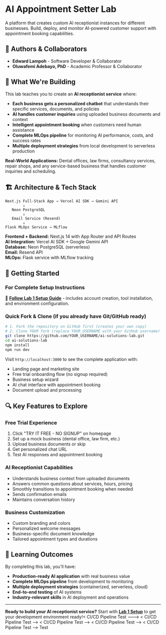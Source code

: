 # AI Appointment Setter Lab

A platform that creates custom AI receptionist instances for different businesses. Build, deploy, and monitor AI-powered customer support with appointment booking capabilities.

## 👥 Authors & Collaborators
- **Edward Lampoh** - Software Developer & Collaborator
- **Oluwafemi Adebayo, PhD** - Academic Professor & Collaborator

## 🎯 What We're Building

This lab teaches you to create an **AI receptionist service** where:
- **Each business gets a personalized chatbot** that understands their specific services, documents, and policies
- **AI handles customer inquiries** using uploaded business documents and context
- **Intelligent appointment booking** when customers need human assistance
- **Complete MLOps pipeline** for monitoring AI performance, costs, and success rates
- **Multiple deployment strategies** from local development to serverless production

**Real-World Applications:** Dental offices, law firms, consultancy services, repair shops, and any service-based business that handles customer inquiries and scheduling.

## 🏗️ Architecture & Tech Stack

```
Next.js Full-Stack App → Vercel AI SDK → Gemini API
        ↓
   Neon PostgreSQL
        ↓
   Email Service (Resend)
        ↓
Flask MLOps Service → MLflow
```

**Frontend + Backend:** Next.js 14 with App Router and API Routes  
**AI Integration:** Vercel AI SDK + Google Gemini API  
**Database:** Neon PostgreSQL (serverless)  
**Email:** Resend API  
**MLOps:** Flask service with MLflow tracking  

## 🚀 Getting Started

### For Complete Setup Instructions
📖 **[Follow Lab 1 Setup Guide](COURSE-NOTES/lab-1.md)** - includes account creation, tool installation, and environment configuration.

### Quick Fork & Clone (if you already have Git/GitHub ready)
```bash
# 1. Fork the repository on GitHub first (creates your own copy)
# 2. Clone YOUR fork (replace YOUR_USERNAME with your GitHub username)
git clone https://github.com/YOUR_USERNAME/ai-solutions-lab.git
cd ai-solutions-lab
npm install
npm run dev
```

Visit `http://localhost:3000` to see the complete application with:
- Landing page and marketing site
- Free trial onboarding flow (no signup required)
- Business setup wizard
- AI chat interface with appointment booking
- Document upload and processing

## 🔍 Key Features to Explore

### **Free Trial Experience**
1. Click "TRY IT FREE - NO SIGNUP" on homepage
2. Set up a mock business (dental office, law firm, etc.)
3. Upload business documents or skip
4. Get personalized chat URL
5. Test AI responses and appointment booking

### **AI Receptionist Capabilities**
- Understands business context from uploaded documents
- Answers common questions about services, hours, pricing
- Smoothly transitions to appointment booking when needed
- Sends confirmation emails
- Maintains conversation history

### **Business Customization**
- Custom branding and colors
- Personalized welcome messages  
- Business-specific document knowledge
- Tailored appointment types and durations

## 🎯 Learning Outcomes

By completing this lab, you'll have:
- **Production-ready AI application** with real business value
- **Complete MLOps pipeline** from development to monitoring
- **Multiple deployment strategies** (containerized, serverless, cloud)
- **End-to-end testing** of AI systems
- **Industry-relevant skills** in AI deployment and operations

---

**Ready to build your AI receptionist service?** Start with **[Lab 1 Setup](COURSE-NOTES/lab-1.md)** to get your development environment ready!< CI/CD Pipeline Test --->
< CI/CD Pipeline Test -->
< CI/CD Pipeline Test -->
< CI/CD Pipeline Test -->
< CI/CD Pipeline Test -->
Test
